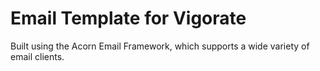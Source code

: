 # Email Template for Vigorate
Built using the Acorn Email Framework, which supports a wide variety of email clients.